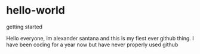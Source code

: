 # hello-world
getting started
<p>Hello everyone, im alexander santana and this is my fiest ever github thing. I have been coding for a year now but have never properly used github </p>
